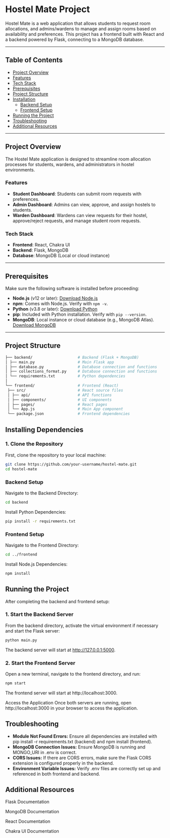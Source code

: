 # Hostel Mate Project

Hostel Mate is a web application that allows students to request room allocations, and admins/wardens to manage and assign rooms based on availability and preferences. This project has a frontend built with React and a backend powered by Flask, connecting to a MongoDB database.

---

## Table of Contents

- [Project Overview](#project-overview)
- [Features](#features)
- [Tech Stack](#tech-stack)
- [Prerequisites](#prerequisites)
- [Project Structure](#project-structure)
- [Installation](#installation)
  - [Backend Setup](#backend-setup)
  - [Frontend Setup](#frontend-setup)
- [Running the Project](#running-the-project)
- [Troubleshooting](#troubleshooting)
- [Additional Resources](#additional-resources)

---

## Project Overview

The Hostel Mate application is designed to streamline room allocation processes for students, wardens, and administrators in hostel environments. 

### Features

- **Student Dashboard**: Students can submit room requests with preferences.
- **Admin Dashboard**: Admins can view, approve, and assign hostels to students.
- **Warden Dashboard**: Wardens can view requests for their hostel, approve/reject requests, and manage student room requests.

### Tech Stack

- **Frontend**: React, Chakra UI
- **Backend**: Flask, MongoDB
- **Database**: MongoDB (Local or cloud instance)

---

## Prerequisites

Make sure the following software is installed before proceeding:

- **Node.js** (v12 or later): [Download Node.js](https://nodejs.org/)
- **npm**: Comes with Node.js. Verify with `npm -v`.
- **Python** (v3.8 or later): [Download Python](https://www.python.org/downloads/)
- **pip**: Included with Python installation. Verify with `pip --version`.
- **MongoDB**: Local instance or cloud database (e.g., MongoDB Atlas). [Download MongoDB](https://www.mongodb.com/try/download/community)

---

## Project Structure

```bash
├── backend/                    # Backend (Flask + MongoDB) 
│ ├── main.py                   # Main Flask app 
│ ├── database.py               # Database connection and functions 
│ ├── collections_format.py     # Database connection and functions 
│ └── requirements.txt          # Python dependencies 
│ 
└── frontend/                   # Frontend (React)
 ├── src/                       # React source files 
 │ ├── api/                     # API functions 
 │ ├── components/              # UI components 
 │ ├── pages/                   # React pages 
 │ └── App.js                   # Main App component 
 └── package.json               # Frontend dependencies
```

## Installing Dependencies

### 1. Clone the Repository

First, clone the repository to your local machine:

```bash
git clone https://github.com/your-username/hostel-mate.git
cd hostel-mate
```
### Backend Setup

Navigate to the Backend Directory:
```bash
cd backend
```
Install Python Dependencies:
```bash
pip install -r requirements.txt
```
### Frontend Setup

Navigate to the Frontend Directory:
```bash
cd ../frontend
```
Install Node.js Dependencies:
```bash
npm install
```
## Running the Project
After completing the backend and frontend setup:

### 1. Start the Backend Server
From the backend directory, activate the virtual environment if necessary and start the Flask server:
```bash
python main.py
```
The backend server will start at http://127.0.0.1:5000.

### 2. Start the Frontend Server
Open a new terminal, navigate to the frontend directory, and run:
```bash
npm start
```
The frontend server will start at http://localhost:3000.

Access the Application
Once both servers are running, open http://localhost:3000 in your browser to access the application.

## Troubleshooting

- **Module Not Found Errors:** Ensure all dependencies are installed with pip install -r requirements.txt (backend) and npm install (frontend).
- **MongoDB Connection Issues:** Ensure MongoDB is running and MONGO_URI in .env is correct.
- **CORS Issues:** If there are CORS errors, make sure the Flask CORS extension is configured properly in the backend.
- **Environment Variable Issues:** Verify .env files are correctly set up and referenced in both frontend and backend.

## Additional Resources
Flask Documentation

MongoDB Documentation

React Documentation

Chakra UI Documentation

